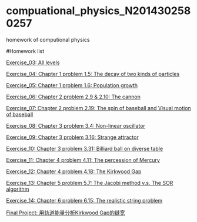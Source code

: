 # compuational_physics_N2014302580257
homework of computional physics

#Homework list

[Exercise_03: All levels](https://github.com/Cvke/compuational_physics_N2014302580257/blob/master/Exercise_03:%20All%20levels)

[Exercise_04: Chapter 1 problem 1.5: The decay of two kinds of particles](https://github.com/Cvke/compuational_physics_N2014302580257/blob/master/Exercise_04:%20Chapter%201%20problem%201.5:%20The%20decay%20of%20two%20kinds%20of%20particles)

[Exercise_05: Chapter 1 problem 1.6: Population growth](https://github.com/Cvke/compuational_physics_N2014302580257/blob/master/Exercise_05:%20Chapter%201%20problem%201.6:%20Population%20growth)

[Exercise_06: Chapter 2 problem 2.9 & 2.10: The cannon](https://github.com/Cvke/compuational_physics_N2014302580257/blob/master/Exercise_06:%20Chapter%202%20problem%202.9%20%26%202.10:%20The%20cannon)

[Exercise_07: Chapter 2 problem 2.19: The spin of baseball and Visual motion of baseball](https://github.com/Cvke/compuational_physics_N2014302580257/blob/master/Exercise_07:%20Chapter%202%20problem%202.19:%20The%20spin%20of%20baseball%20and%20Visual%20motion%20of%20baseball)

[Exercise_08: Chapter 3 problem 3.4: Non-linear oscillator](https://github.com/Cvke/compuational_physics_N2014302580257/blob/master/Exercise_08:%20Chapter%203%20problem%203.4:%20Non-linear%20oscillator)

[Exercise_09: Chapter 3 problem 3.16: Strange attractor](https://github.com/Cvke/compuational_physics_N2014302580257/blob/master/Exercise_09:%20Chapter%203%20problem%203.16:%20Strange%20attractor)

[Exercise_10: Chapter 3 problem 3.31: Billiard ball on diverse table](https://github.com/Cvke/compuational_physics_N2014302580257/blob/master/Exercise_10:%20Chapter%203%20problem%203.31:%20Billiard%20ball%20on%20diverse%20table)

[Exercise_11: Chapter 4 problem 4.11: The percession of Mercury](https://github.com/Cvke/compuational_physics_N2014302580257/blob/master/Exercise_11:%20Chapter%204%20problem%204.11:%20The%20percession%20of%20Mercury)

[Exercise_12: Chapter 4 problem 4.18: The Kirkwood Gap](https://github.com/Cvke/compuational_physics_N2014302580257/blob/master/Exercise_12:%20Chapter%204%20problem%204.18:%20The%20Kirkwood%20Gap)

[Exercise_13: Chapter 5 problem 5.7: The Jacobi method v.s. The SOR algorithm](https://github.com/Cvke/compuational_physics_N2014302580257/blob/master/Exercise_13:%20Chapter%205%20problem%205.7:%20The%20Jacobi%20method%20v.s.%20The%20SOR%20algorithm)

[Exercise_14: Chapter 6 problem 6.15: The realistic string problem](https://github.com/Cvke/compuational_physics_N2014302580257/blob/master/Exercise_14:%20Chapter%206%20problem%206.15:%20The%20realistic%20string%20problem)

[Final Project: 用轨道能量分析Kirkwood Gap的缝宽](https://github.com/Cvke/compuational_physics_N2014302580257/blob/master/Final%20Project:%20%E7%94%A8%E8%BD%A8%E9%81%93%E8%83%BD%E9%87%8F%E5%88%86%E6%9E%90Kirkwood%20Gap%E7%9A%84%E7%BC%9D%E5%AE%BD)

